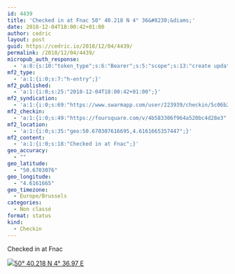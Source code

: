```yaml
---
id: 4439
title: 'Checked in at Fnac 50° 40.218 N 4° 36&#8230;&diams;'
date: 2018-12-04T18:00:42+01:00
author: cedric
layout: post
guid: https://cedric.io/2018/12/04/4439/
permalink: /2018/12/04/4439/
micropub_auth_response:
  - 'a:8:{s:10:"token_type";s:6:"Bearer";s:5:"scope";s:13:"create update";s:2:"me";s:18:"https://cedric.io/";s:9:"issued_by";s:45:"https://cedric.io/wp-json/indieauth/1.0/token";s:9:"client_id";s:27:"https://ownyourswarm.p3k.io";s:9:"issued_at";i:1542614471;s:4:"user";i:1;s:13:"last_accessed";i:1543942860;}'
mf2_type:
  - 'a:1:{i:0;s:7:"h-entry";}'
mf2_published:
  - 'a:1:{i:0;s:25:"2018-12-04T18:00:42+01:00";}'
mf2_syndication:
  - 'a:1:{i:0;s:69:"https://www.swarmapp.com/user/223939/checkin/5c06b2ba031320002ccdbcbe";}'
mf2_checkin:
  - 'a:1:{i:0;s:49:"https://foursquare.com/v/4b583306f964a520bc4d28e3";}'
mf2_location:
  - 'a:1:{i:0;s:35:"geo:50.670307616695,4.6161665357447";}'
mf2_content:
  - 'a:1:{i:0;s:18:"Checked in at Fnac";}'
geo_accuracy:
  - ""
geo_latitude:
  - "50.6703076"
geo_longitude:
  - "4.6161665"
geo_timezone:
  - Europe/Brussels
categories:
  - Non classé
format: status
kind:
  - Checkin
---
```

Checked in at Fnac

<p class="sloc-display">
  <img class="icon-location" aria-label="Location: " aria-hidden="true" src="https://cedric.io/wp-content/plugins/simple-location/location.svg" /><span class="p-location"><data class="p-latitude" value="50.670308"></data><data class="p-longitude" value="4.616167"></data><a href="https://www.openstreetmap.org/?mlat=50.6703076&mlon=4.6161665#map=13/50.6703076/4.6161665">50° 40.218 N 4° 36.97 E</a></span>
</p>